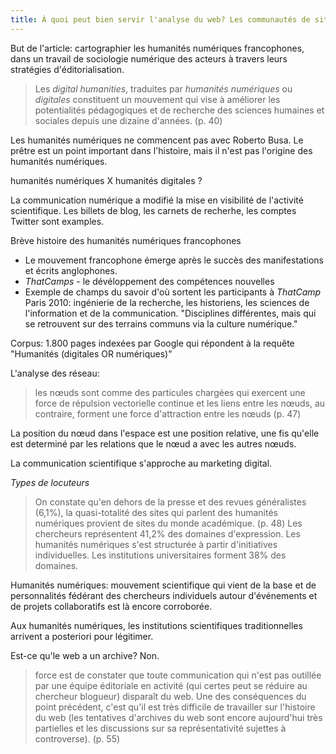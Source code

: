 ```yaml
--- 
title: À quoi peut bien servir l'analyse du web? Les communautés de sites des humanités numériques sur Internet
---
```


But de l'article: cartographier les humanités numériques francophones, dans un travail de sociologie numérique des acteurs à travers leurs stratégies d'éditorialisation. 


> Les *digital humanities*, traduites par *humanités numériques* ou *digitales* constituent un mouvement qui vise à améliorer les potentialités pédagogiques et de recherche des sciences humaines et sociales depuis une dizaine d'années. (p. 40)

Les humanités numériques ne commencent pas avec Roberto Busa. Le prêtre est un point important dans l'histoire, mais il n'est pas l'origine des humanités numériques. 

humanités numériques X humanités digitales ?

La communication numérique a modifié la mise en visibilité de l'activité scientifique. Les billets de blog, les carnets de recherhe, les comptes Twitter sont examples. 

Brève histoire des humanités numériques francophones 
- Le mouvement francophone émerge après le succès des manifestations et écrits anglophones. 
- *ThatCamps* - le dévéloppement des compétences nouvelles
- Exemple de champs du savoir d'où sortent les participants à *ThatCamp* Paris 2010: ingénierie de la recherche, les historiens, les sciences de l'information et de la communication. "Disciplines différentes, mais qui se retrouvent sur des terrains communs via la culture numérique." 

Corpus: 1.800 pages indexées par Google qui répondent à la requête "Humanités (digitales OR numériques)" 

L'analyse des réseau: 
> les nœuds sont comme des particules chargées qui exercent une force de répulsion vectorielle continue et les liens entre les nœuds, au contraire, forment une force d'attraction entre les nœuds (p. 47)

La position du nœud dans l'espace est une position relative, une fis qu'elle est determiné par les relations que le nœud a avec les autres nœuds. 

La communication scientifique s'approche au marketing digital. 

*Types de locuteurs*
> On constate qu'en dehors de la presse et des revues généralistes (6,1%), la quasi-totalité des sites qui parlent des humanités numériques provient de sites du monde académique. (p. 48)
Les chercheurs représentent 41,2% des domaines d'expression. Les humanités numériques s'est structurée à partir d'initiatives individuelles. Les institutions universitaires forment 38% des domaines. 

Humanités numériques: mouvement scientifique qui vient de la base et de personnalités fédérant des chercheurs individuels autour d'événements et de projets collaboratifs est là encore corroborée. 

Aux humanités numériques, les institutions scientifiques traditionnelles arrivent a posteriori pour légitimer. 

Est-ce qu'le web a un archive? Non. 
> force est de constater que toute communication qui n'est pas outillée par une équipe éditoriale en activité (qui certes peut se réduire au chercheur blogueur) disparaît du web. Une des conséquences du point précédent, c'est qu'il est très difficile de travailler sur l'histoire du web (les tentatives d'archives du web sont encore aujourd'hui très partielles et les discussions sur sa représentativité sujettes à controverse). (p. 55)



